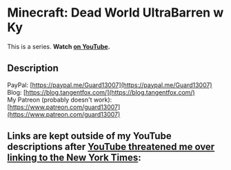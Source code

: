 # Minecraft: Dead World UltraBarren w Ky

This is a series. **Watch [on YouTube](https://www.youtube.com/playlist?list=PLPdVkV7CAru8_ZO95D3ahhFV1DFKbJAuU).**

## Description

PayPal: [https://paypal.me/Guard13007](https://paypal.me/Guard13007)  
Blog: [https://blog.tangentfox.com/](https://blog.tangentfox.com/)  
My Patreon (probably doesn't work): [https://www.patreon.com/guard13007](https://www.patreon.com/guard13007)

Links are kept outside of my YouTube descriptions after [YouTube threatened me over linking to the New York Times](../YouTube-threat.md):  
- 
